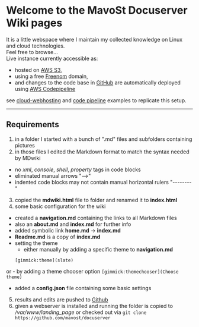 # Welcome to the MavoSt Docuserver Wiki pages
It is a little webspace where I maintain my collected knowledge on Linux and cloud technologies.  
Feel free to browse...  
Live instance currently accessible as:  
  - hosted on [AWS S3](https://docs.aws.amazon.com/AmazonS3/latest/userguide/WebsiteHosting.html),  
  - using a free [Freenom](https://www.freenom.com/en/index.html?lang=en) domain,  
  - and changes to the code base in [GitHub](https://github.com/mavost/docuserver) are automatically deployed using [AWS Codepipeline](https://aws.amazon.com/codepipeline/?nc=bc&pg=pr)
  
see [cloud-webhosting](https://rajesh-r6r.medium.com/hosting-a-free-website-on-aws-s3-with-freenom-domains-for-dummies-a363aac39b1e) 
and [code pipeline](https://james-turner.medium.com/connecting-github-to-aws-codepipeline-ce19a4a2f213) examples to replicate this setup.

---
## Requirements
1. in a folder I started with a bunch of ".md" files and subfolders containing pictures
2. in those files I edited the Markdown format to match the syntax needed by MDwiki
  - no *xml*, *console*, *shell*, *property* tags in code blocks
  - eliminated manual arrows "-->"
  - indented code blocks may not contain manual horizontal rulers "--------"
3. copied the **mdwiki.html** file to folder and renamed it to **index.html**
4. some basic configuration for the wiki
  - created a **navigation.md** containing the links to all Markdown files
  - also an **about.md** and **index.md** for further info
  - added symbolic link **home.md** &rightarrow; **index.md**
  - **Readme.md** is a copy of **index.md**
  - setting the theme 
    - either manually by adding a specific theme to **navigation.md**
    ```
    [gimmick:theme](slate)
    ```
  or
    - by adding a theme chooser option
    ```
    [gimmick:themechooser](Choose theme)
    ```
  - added a **config.json** file containing some basic settings
5. results and edits are pushed to [Github](https://github.com/mavost/docuserver)
6. given a webserver is installed and running the folder is copied to */var/www/landing_page*
or checked out via  `git clone https://github.com/mavost/docuserver`
